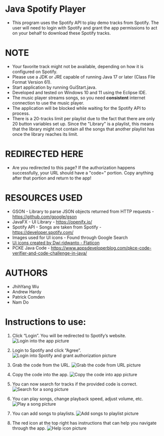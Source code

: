 # Java Spotify Player
  - This program uses the Spotify API to play demo tracks from Spotify. The user will need to login with Spotify and grant the app permissions to act on your behalf to download these Spotify tracks.

# NOTE
  - Your favorite track might not be available, depending on how it is configured on Spotify.
  - Please use a JDK or JRE capable of running Java 17 or later (Class File Format Version 61).
  - Start application by running GuiStart.java.
  - Developed and tested on Windows 10 and 11 using the Eclipse IDE.
  - The music player streams songs, so you need **consistent** internet connection to use the music player.
  - The application will be blocked while waiting for the Spotify API to process.
  - There is a 20-tracks limit per playlist due to the fact that there are only 20 button variables set up. Since the "Library" is a playlist, this means that the library might not contain all the songs that another playlist has once the library reaches its limit.

# REDIRECTED HERE
  - Are you redirected to this page? If the authorization happens successfully, your URL should have a "code=" portion. Copy anything after that portion and return to the app!

# RESOURCES USED
  - GSON            - Library to parse JSON objects returned from HTTP requests - https://github.com/google/gson
  - JavaFX          - UI Library - https://openjfx.io/
  - Spotify API     - Songs are taken from Spotify - https://developer.spotify.com/
  - Images used for UI icons - Found through Google Search
  - [Ui icons created by Dwi ridwanto - Flaticon](https://www.flaticon.com/free-icons/ui)
  - PCKE Java Code  - https://www.appsdeveloperblog.com/pkce-code-verifier-and-code-challenge-in-java/

# AUTHORS
  - JhihYang Wu
  - Andrew Hardy
  - Patrick Comden
  - Nam Do

# Instructions to use:
1. Click “Login”. You will be redirected to Spotify’s website.
![Login into the app picture](https://namdo1225.github.io/images/projects_media/20230526_demospotify/00_login.png)

2. Login to Spotify and click “Agree”.
![Login into Spotify and grant authorization picture](https://namdo1225.github.io/images/projects_media/20230526_demospotify/01_agree.png)

3. Grab the code from the URL.
![Grab the code from URL picture](https://namdo1225.github.io/images/projects_media/20230526_demospotify/02_code.png)

4. Copy the code into the app.
![Copy the code into app picture](https://namdo1225.github.io/images/projects_media/20230526_demospotify/03_copy.png)

5. You can now search for tracks if the provided code is correct.
![Search for a song picture](https://namdo1225.github.io/images/projects_media/20230526_demospotify/04_search.png)

6. You can play songs, change playback speed, adjust volume, etc.
![Play a song picture](https://namdo1225.github.io/images/projects_media/20230526_demospotify/05_play.png)

7. You can add songs to playlists.
![Add songs to playlist picture](https://namdo1225.github.io/images/projects_media/20230526_demospotify/06_playlist.png)

8. The red icon at the top right has instructions that can help you navigate through the app.
![Help icon picture](https://namdo1225.github.io/images/projects_media/20230526_demospotify/07_instruction.png)
